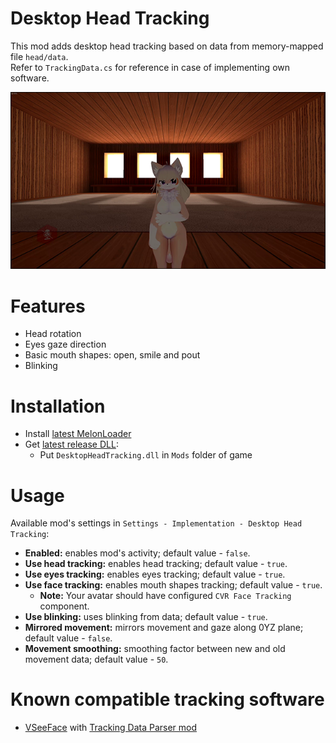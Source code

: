 # Desktop Head Tracking
This mod adds desktop head tracking based on data from memory-mapped file `head/data`.  
Refer to `TrackingData.cs` for reference in case of implementing own software.

[![](.github/img_01.png)](https://youtu.be/jgcFhSNi9DM)

# Features
* Head rotation
* Eyes gaze direction
* Basic mouth shapes: open, smile and pout
* Blinking

# Installation
* Install [latest MelonLoader](https://github.com/LavaGang/MelonLoader)
* Get [latest release DLL](../../../releases/latest):
  * Put `DesktopHeadTracking.dll` in `Mods` folder of game

# Usage
Available mod's settings in `Settings - Implementation - Desktop Head Tracking`:
* **Enabled:** enables mod's activity; default value - `false`.
* **Use head tracking:** enables head tracking; default value - `true`.
* **Use eyes tracking:** enables eyes tracking; default value - `true`.
* **Use face tracking:** enables mouth shapes tracking; default value - `true`.
  * **Note:** Your avatar should have configured `CVR Face Tracking` component.
* **Use blinking:** uses blinking from data; default value - `true`.
* **Mirrored movement:** mirrors movement and gaze along 0YZ plane; default value - `false`.
* **Movement smoothing:** smoothing factor between new and old movement data; default value - `50`.

# Known compatible tracking software
* [VSeeFace](https://www.vseeface.icu) with [Tracking Data Parser mod](https://github.com/SDraw/ml_mods_vsf)

